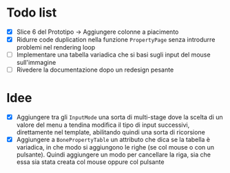 # Todo list

+ [x] Slice 6 del Prototipo -> Aggiungere colonne a piacimento
+ [x] Ridurre code duplication nella funzione `PropertyPage` senza introdurre problemi nel rendering loop
+ [ ] Implementare una tabella variadica che si basi sugli input del mouse sull'immagine
+ [ ] Rivedere la documentazione dopo un redesign pesante

# Idee

+ [x] Aggiungere tra gli `InputMode` una sorta di multi-stage dove la scelta di un valore del menu a tendina modifica il tipo di input successivi, direttamente nel template, abilitando quindi una sorta di ricorsione
+ [x] Aggiungere a `BonePropertyTable` un attributo che dica se la tabella è variadica, in che modo si aggiungono le righe (se col mouse o con un pulsante).
  Quindi aggiungere un modo per cancellare la riga, sia che essa sia stata creata col mouse oppure col pulsante